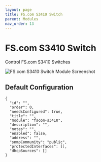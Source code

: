 ```yaml
---
layout: page
title: FS.com S3410 Switch
parent: Modules
nav_order: 13
---
```


# FS.com S3410 Switch

Control FS.com S3410 Switches

![FS.com S3410 Switch Module Screenshot](/assets/images/screenshots/module-fscom-s3410.png)

## Default Configuration

```
{
  "id": "",
  "order": 0,
  "needsConfigured": true,
  "title": "",
  "module": "fscom-s3410",
  "description": "",
  "notes": "",
  "enabled": false,
  "address": "",
  "snmpCommunity": "public",
  "protectedInterfaces": [],
  "dhcpSources": []
}
```            

